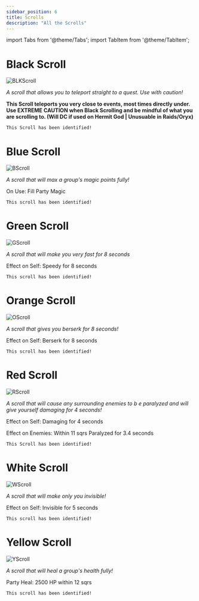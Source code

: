 ```yaml
---
sidebar_position: 6
title: Scrolls
description: "All the Scrolls"
---
```


import Tabs from '@theme/Tabs';
import TabItem from '@theme/TabItem';

<Tabs>
  <TabItem value="Black Scroll" label="Black Scroll" default>

# Black Scroll

![BLKScroll](https://vwiki.valorserver.com/api/item/picture/black%20scroll)

<i>A scroll that allows you to teleport straight to a quest. Use with caution!</i>

**This Scroll teleports you very close to events, most times directly under. Use EXTREME CAUTION when Black Scrolling and be mindful of what you are scrolling to. (Will DC if used on Hermit God | Unusuable in Raids/Oryx)**

    This Scroll has been identified!

  </TabItem>
  <TabItem value="Blue Scroll" label="Blue Scroll">

# Blue Scroll

![BScroll](https://vwiki.valorserver.com/api/item/picture/blue%20scroll)

<i>A scroll that will max a group's magic points fully!</i>

On Use: Fill Party Magic

    This scroll has been identified!

  </TabItem>
  <TabItem value="Green Scroll" label="Green Scroll">

# Green Scroll

![GScroll](https://vwiki.valorserver.com/api/item/picture/green%20scroll)

<i>A scroll that will make you very fast for 8 seconds</i>

Effect on Self: Speedy for 8 seconds

    This scroll has been identified!

  </TabItem>
  <TabItem value="Orange Scroll" label="Orange Scroll">

# Orange Scroll

![OScroll](https://vwiki.valorserver.com/api/item/picture/orange%20scroll)

<i>A scroll that gives you berserk for 8 seconds!</i>

Effect on Self: Berserk for 8 seconds

    This scroll has been identified!

  </TabItem>
  <TabItem value="Red Scroll" label="Red Scroll">

# Red Scroll

![RScroll](https://vwiki.valorserver.com/api/item/picture/red%20scroll)

<i>A scroll that will cause any surrounding enemies to b e paralyzed and will give yourself damaging for 4 seconds!</i>

Effect on Self: Damaging for 4 seconds

Effect on Enemies: Within 11 sqrs Paralyzed for 3.4 seconds

    This Scroll has been identified!

  </TabItem>
<TabItem value="White Scroll" label="White Scroll">

# White Scroll

![WScroll](https://vwiki.valorserver.com/api/item/picture/white%20scroll)

<i>A scroll that will make only you invisible!</i>

Effect on Self: Invisible for 5 seconds

    This scroll has been identified!

  </TabItem>
<TabItem value="Yellow Scroll" label="Yellow Scroll">

# Yellow Scroll

![YScroll](https://vwiki.valorserver.com/api/item/picture/yellow%20scroll)

<i>A scroll that will heal a group's health fully!</i>

Party Heal: 2500 HP within 12 sqrs

    This scroll has been identified!

  </TabItem>
</Tabs>
